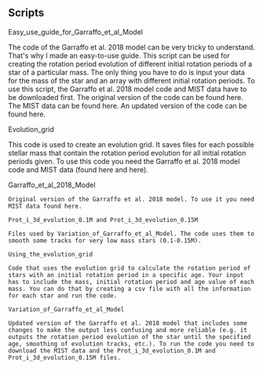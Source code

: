 ## Scripts

Easy_use_guide_for_Garraffo_et_al_Model

The code of the Garraffo et al. 2018 model can be very tricky to understand. That's why I made an easy-to-use guide. This script can be used for creating the rotation period evolution of different initial rotation periods of a star of a particular mass. The only thing you have to do is input your data for the mass of the star and an array with different initial rotation periods. To use this script, the Garraffo et al. 2018 model code and MIST data have to be downloaded first. The original version of the code can be found here. The MIST data can be found here. An updated version of the code can be found here.

Evolution_grid

This code is used to create an evolution grid. It saves files for each possible stellar mass that contain the rotation period evolution for all initial rotation periods given. To use this code you need the Garraffo et al. 2018 model code and MIST data (found here and here).

Garraffo_et_al_2018_Model

    Original version of the Garraffo et al. 2018 model. To use it you need MIST data found here.

    Prot_i_3d_evolution_0.1M and Prot_i_3d_evolution_0.15M

    Files used by Variation_of_Garraffo_et_al_Model. The code uses them to smooth some tracks for very low mass stars (0.1-0.15M).

    Using_the_evolution_grid

    Code that uses the evolution grid to calculate the rotation period of stars with an initial rotation period in a specific age. Your input has to include the mass, initial rotation period and age value of each mass. You can do that by creating a csv file with all the information for each star and run the code.

    Variation_of_Garraffo_et_al_Model

    Updated version of the Garraffo et al. 2018 model that includes some changes to make the output less confusing and more reliable (e.g. it outputs the rotation period evolution of the star until the specified age, smoothing of evolution tracks, etc.). To run the code you need to download the MIST data and the Prot_i_3d_evolution_0.1M and Prot_i_3d_evolution_0.15M files.

